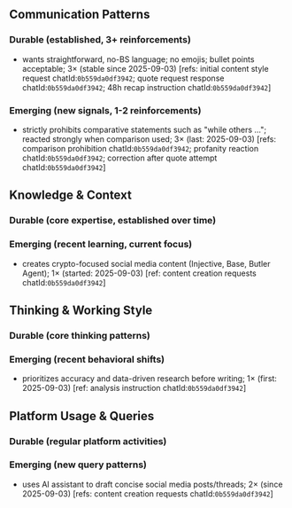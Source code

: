 ## Communication Patterns
### Durable (established, 3+ reinforcements)
- wants straightforward, no-BS language; no emojis; bullet points acceptable; 3× (stable since 2025-09-03) [refs: initial content style request chatId:`0b559da0df3942`; quote request response chatId:`0b559da0df3942`; 48h recap instruction chatId:`0b559da0df3942`]

### Emerging (new signals, 1-2 reinforcements)
- strictly prohibits comparative statements such as "while others ..."; reacted strongly when comparison used; 3× (last: 2025-09-03) [refs: comparison prohibition chatId:`0b559da0df3942`; profanity reaction chatId:`0b559da0df3942`; correction after quote attempt chatId:`0b559da0df3942`]

## Knowledge & Context
### Durable (core expertise, established over time)

### Emerging (recent learning, current focus)
- creates crypto-focused social media content (Injective, Base, Butler Agent); 1× (started: 2025-09-03) [ref: content creation requests chatId:`0b559da0df3942`]

## Thinking & Working Style
### Durable (core thinking patterns)

### Emerging (recent behavioral shifts)
- prioritizes accuracy and data-driven research before writing; 1× (first: 2025-09-03) [ref: analysis instruction chatId:`0b559da0df3942`]

## Platform Usage & Queries
### Durable (regular platform activities)

### Emerging (new query patterns)
- uses AI assistant to draft concise social media posts/threads; 2× (since 2025-09-03) [refs: content creation requests chatId:`0b559da0df3942`]